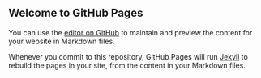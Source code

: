 ## Welcome to GitHub Pages

You can use the [editor on GitHub](https://github.com/SPCA-Jewellery-AdvSch/SPCA-Jewellery-AdvSch.github.io/edit/master/README.md) to maintain and preview the content for your website in Markdown files.

Whenever you commit to this repository, GitHub Pages will run [Jekyll](https://jekyllrb.com/) to rebuild the pages in your site, from the content in your Markdown files.

